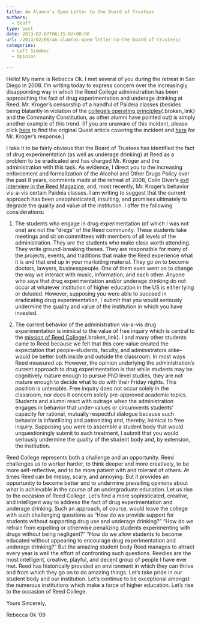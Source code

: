 ```yaml
---
title: An Alumna’s Open Letter to the Board of Trustees
authors: 
  - Staff
type: post
date: 2013-02-07T06:15:02+00:00
url: /2013/02/06/an-alumnas-open-letter-to-the-board-of-trustees/
categories:
  - Left Sidebar
  - Opinion

---
```

Hello! My name is Rebecca Ok. I met several of you during the retreat in San Diego in 2008. I&#8217;m writing today to express concern over the increasingly disappointing way in which the Reed College administration has been approaching the fact of drug experimentation and underage drinking at Reed. Mr. Kroger&#8217;s censorship of a handful of Paideia classes (besides being blatantly in violation of the [college&#8217;s operating principles][1]{.broken_link} and the Community Constitution, as other alumni have pointed out) is simply another example of this trend. (If you are unaware of this incident, please click [here][2] to find the original Quest article covering the incident and [here][3] for Mr. Kroger&#8217;s response.)

I take it to be fairly obvious that the Board of Trustees has identified the fact of drug experimentation (as well as underage drinking) at Reed as a problem to be eradicated and has charged Mr. Kroger and the administration with this task. As evidence, I direct you to the increasing enforcement and formalization of the Alcohol and Other Drugs Policy over the past 8 years, comments made at the retreat of 2008, Colin Diver&#8217;s [exit interview in the Reed Magazine][4], and, most recently, Mr. Kroger&#8217;s behavior vis-a-vis certain Paideia classes. I am writing to suggest that the current approach has been unsophisticated, insulting, and promises ultimately to degrade the quality and value of the institution. I offer the following considerations:

1) The students who engage in drug experimentation (of which I was not one) are not the &#8220;dregs&#8221; of the Reed community. These students take meetings and sit on committees with members of all levels of the administration. They are the students who make class worth attending. They write ground-breaking theses. They are responsible for many of the projects, events, and traditions that make the Reed experience what it is and that end up in your marketing material. They go on to become doctors, lawyers, businesspeople. One of them even went on to change the way we interact with music, information, and each other. Anyone who says that drug experimentation and/or underage drinking do not occur at whatever institution of higher education in the US is either lying or deluded. However, supposing you were able to succeed in eradicating drug experimentation, I submit that you would seriously undermine the quality and value of the institution in which you have invested.

2) The current behavior of the administration vis-a-vis drug experimentation is inimical to the value of free inquiry which is central to the [mission of Reed College][1]{.broken_link}. I and many other students came to Reed because we felt that this core value created the expectation that people&#8211;students, faculty, and administrators alike&#8211;would be better both inside and outside the classroom. In most ways Reed measured up. However, the opinion underlying the administration&#8217;s current approach to drug experimentation is that while students may be cognitively mature enough to pursue PhD level studies, they are not mature enough to decide what to do with their Friday nights. This position is untenable. Free inquiry does not occur solely in the classroom, nor does it concern solely pre-approved academic topics. Students and alumni react with outrage when the administration engages in behavior that under-values or circumvents students&#8217; capacity for rational, mutually respectful dialogue because such behavior is infantilizing and patronizing and, thereby, inimical to free inquiry. Supposing you were to assemble a student body that would unquestioningly submit to such treatment, I submit that you would seriously undermine the quality of the student body and, by extension, the institution.

Reed College represents both a challenge and an opportunity. Reed challenges us to worker harder, to think deeper and more creatively, to be more self-reflective, and to be more patient with and tolerant of others. At times Reed can be messy, scary, and annoying. But it provides an opportunity to become better and to undermine prevailing opinions about what is achievable in the course of an undergraduate education. Let us rise to the occasion of Reed College. Let&#8217;s find a more sophisticated, creative, and intelligent way to address the fact of drug experimentation and underage drinking. Such an approach, of course, would leave the college with such challenging questions as &#8220;How do we provide support for students without supporting drug use and underage drinking?&#8221; &#8220;How do we refrain from expelling or otherwise penalizing students experimenting with drugs without being negligent?&#8221; &#8220;How do we allow students to become educated without appearing to encourage drug experimentation and underage drinking?&#8221; But the amazing student body Reed manages to attract every year is well the effort of confronting such questions. Reedies are the most intelligent, creative, playful, and decent group of people I have ever met. Reed has historically provided an environment in which they can thrive and from which they go on to do amazing things. Let&#8217;s take pride in our student body and our institution. Let&#8217;s continue to be exceptional amongst the numerous institutions which make a farce of higher education. Let&#8217;s rise to the occasion of Reed College.

Yours Sincerely,
  
Rebecca Ok &#8217;09

 [1]: http://web.reed.edu/academic/gbook/coll_org/goal.html
 [2]: http://www.reedquest.org/2013/01/paideia-classes-censored-at-krogers-request/ "Paideia Classes Censored at Kroger’s Request"
 [3]: http://www.reedquest.org/2013/02/president-krogers-statement/ "President Kroger’s Statement"
 [4]: http://www.reed.edu/reed_magazine/june2012/articles/features/diver/diver1.html